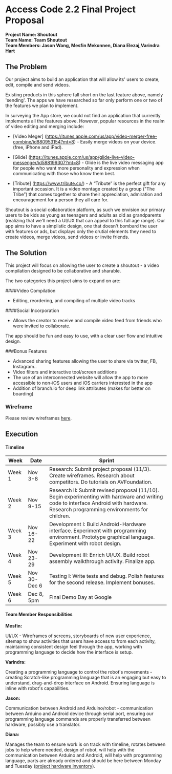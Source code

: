 # Access Code 2.2 Final Project Proposal

**Project Name: Shoutout**  
**Team Name: Team Shoutout**  
**Team Members: Jason Wang, Mesfin Mekonnen, Diana Elezaj,Varindra Hart**  

## The Problem 

Our project aims to build an application that will allow its' users to create, edit, compile and send videos.

Existing products in this sphere fall short on the last feature above, namely 'sending'. The apps we have researched so far only perform one or two of the features we plan to implement. 

 In surveying the App store, we could not find an application that currently implements all the features above. However, popular resources in the realm of video editing and merging include:

* [Video Meger] (https://itunes.apple.com/us/app/video-merger-free-combine/id880953154?mt=8) -  Easily merge videos on your device.  (free, iPhone and iPad).
* [Glide] (https://itunes.apple.com/us/app/glide-live-video-messenger/id588199307?mt=8) - Glide is the live video messaging app for people who want more personality and expression when communicating with those who know them best.
 
* [Tribute] (https://www.tribute.co/) - A “Tribute” is the perfect gift for any important occasion. It is a video montage created by a group ("The Tribe”) that comes together to share their appreciation, admiration and encouragement for a person they all care for.

Shoutout is a social collaboration platform, as such we envision our primary users to be kids as young as teenagers and adults as old as grandparents (realizing that we'll need a UI/UX that can appeal to this full age range). Our app aims to have a simplistic design, one that doesn't bombard the user with features or ads, but displays only the crutial elements they need to create videos, merge videos, send videos or invite friends.

## The Solution 

This project will focus on allowing the user to create a shoutout - a video compilation designed to be collaborative and sharable. 

The two categories this project aims to expand on are:

####Video Compilation
* Editing, reordering, and compiling of multiple video tracks

####Social Incorporation
* Allows the creator to receive and compile video feed from friends who were invited to collaborate. 

The app should be fun and easy to use, with a clear user flow and intuitive design. 


###Bonus Features

* Advanced sharing features allowing the user to share via twitter, FB, Instagram..
* Video filters and interactive tool/screen additions
* The use of an interconnected website will allow the app to more accessible to non-iOS users and iOS carriers interested in the app
* Addition of branch.io for deep link attributes (makes for better on boarding)

### Wireframe
Please review wireframes [here](https://github.com/jaellysbales/access-robot/blob/master/wireframes/wireframes.md).

## Execution

#### Timeline

| Week | Date | Sprint | 
|----|----|---|
| Week 1 |Nov 3-8| Research: Submit project proposal (11/3). Create wireframes. Research about competitors. Do tutorials on AVFoundation. |
| Week 2 |Nov 9-15| Research II: Submit revised proposal (11/10). Begin experimenting with hardware and writing code to interface Android with hardware. Research programming environments for children. |
| Week 3 | Nov 16-22| Development I: Build Android-Hardware interface. Experiment with programming environment. Prototype graphical language. Experiment with robot design.|
| Week 4 | Nov 23-29| Development III: Enrich UI/UX. Build robot assembly walkthrough activity. Finalize app. |
| Week 5 | Nov 30-Dec 6| Testing I: Write tests and debug. Polish features for the second release. Implement bonuses. |
| Week 6 | Dec 8, 5pm | Final Demo Day at Google |

#### Team Member Responsibilities

**Mesfin:**

UI/UX - Wireframes of screens, storyboards of new user experience, sitemap to show activities that users have access to from each activity, maintaining consistent design feel through the app, working with programming language to decide how the interface is setup.

**Varindra:**

Creating a programming language to control the robot's movements - creating Scratch-like programming language that is an engaging but easy to understand, drag-and-drop interface on Android. Ensuring language is inline with robot's capabilities.

**Jason:**

Communication between Android and Arduino/robot - communication between Arduino and Android device through serial port, ensuring our programming language commands are properly transferred between hardware, possibly use a translator.

**Diana:**

Manages the team to ensure work is on track with timeline, rotates between jobs to help where needed, design of robot, will help with the communication between Arduino and Android, will help with programming language, parts are already ordered and should be here between Monday and Tuesday ([project hardware inventory](https://github.com/jaellysbales/access-robot/blob/master/hardware-list.md)).
